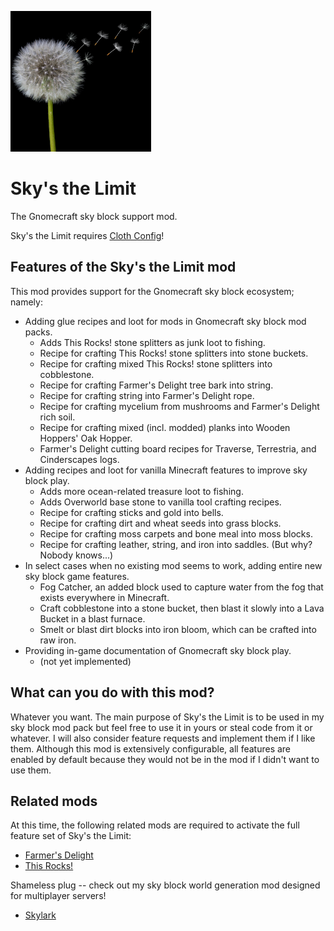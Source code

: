 ![icon](./src/main/resources/assets/skys-the-limit/icon.png)

# Sky's the Limit
The Gnomecraft sky block support mod.

Sky's the Limit requires [Cloth Config](https://github.com/shedaniel/cloth-config)!

## Features of the Sky's the Limit mod

This mod provides support for the Gnomecraft sky block ecosystem; namely:

* Adding glue recipes and loot for mods in Gnomecraft sky block mod packs.
  * Adds This Rocks! stone splitters as junk loot to fishing.
  * Recipe for crafting This Rocks! stone splitters into stone buckets.
  * Recipe for crafting mixed This Rocks! stone splitters into cobblestone. 
  * Recipe for crafting Farmer's Delight tree bark into string.
  * Recipe for crafting string into Farmer's Delight rope.
  * Recipe for crafting mycelium from mushrooms and Farmer's Delight rich soil.
  * Recipe for crafting mixed (incl. modded) planks into Wooden Hoppers' Oak Hopper.
  * Farmer's Delight cutting board recipes for Traverse, Terrestria, and Cinderscapes logs.
* Adding recipes and loot for vanilla Minecraft features to improve sky block play.
  * Adds more ocean-related treasure loot to fishing.
  * Adds Overworld base stone to vanilla tool crafting recipes.
  * Recipe for crafting sticks and gold into bells.
  * Recipe for crafting dirt and wheat seeds into grass blocks.
  * Recipe for crafting moss carpets and bone meal into moss blocks.
  * Recipe for crafting leather, string, and iron into saddles.  (But why?  Nobody knows...)
* In select cases when no existing mod seems to work, adding entire new sky block game features.
  * Fog Catcher, an added block used to capture water from the fog that exists everywhere in Minecraft.
  * Craft cobblestone into a stone bucket, then blast it slowly into a Lava Bucket in a blast furnace.
  * Smelt or blast dirt blocks into iron bloom, which can be crafted into raw iron.
* Providing in-game documentation of Gnomecraft sky block play.
  * (not yet implemented)

## What can you do with this mod?

Whatever you want.  The main purpose of Sky's the Limit is to be used in my sky block mod pack but feel free to
use it in yours or steal code from it or whatever.  I will also consider feature requests and implement them if
I like them.  Although this mod is extensively configurable, all features are enabled by default because they
would not be in the mod if I didn't want to use them.

## Related mods

At this time, the following related mods are required to activate the full feature set of Sky's the Limit:

* [Farmer's Delight](https://github.com/newhoryzon/farmers-delight-fabric)
* [This Rocks!](https://github.com/TeamMidnightDust/ThisRocks)

Shameless plug -- check out my sky block world generation mod designed for multiplayer servers!

* [Skylark](https://github.com/gniftygnome/skylark)
